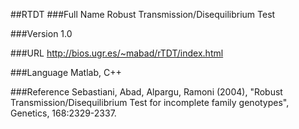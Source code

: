 ##RTDT
###Full Name
Robust Transmission/Disequilibrium Test

###Version
1.0

###URL
http://bios.ugr.es/~mabad/rTDT/index.html

###Language
Matlab, C++

###Reference
Sebastiani, Abad, Alpargu, Ramoni (2004), "Robust Transmission/Disequilibrium Test for incomplete family genotypes", Genetics, 168:2329-2337.


